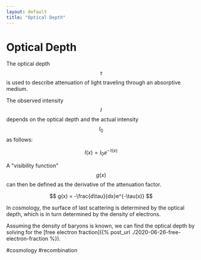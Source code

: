 ```yaml
---
layout: default
title: "Optical Depth"
---
```


# Optical Depth

The optical depth $$\tau$$ is used to describe attenuation of light traveling through an absorptive medium.

The observed intensity $$I$$ depends on the optical depth and the actual intensity $$I_0$$ as follows:

$$I(x)=I_0e^{-\tau(x)}$$

A "visibility function" $$g(x)$$ can then be defined as the derivative of the attenuation factor.

$$
g(x) = -\frac{d\tau}{dx}e^{-\tau(x)}
$$

In cosmology, the surface of last scattering is determined by the optical depth, which is in turn determined by the density of electrons.

Assuming the density of baryons is known, we can find the optical depth by solving for the [free electron fraction]({% post_url ./2020-06-26-free-electron-fraction %}).

#cosmology #recombination

